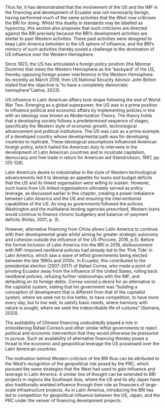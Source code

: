 <!-- ## Western leaders' Motive -->

Thus far, it has demonstrated that the involvement of the US and the IMF in the financing and development of Ecuador was not necessarily benign, having performed much of the same activities that the West now criticises the BRI for doing. Whilst this duality in standards may be labelled as hypocrisy, this section also proposes that such criticisms are directed against the BRI precisely because the BRI’s development activities are similar to past Western activities. These past activities were designed to keep Latin America beholden to the US sphere of influence, and the BRI’s mimicry of such activities thereby posed a challenge to the domination of US influence over the Western Hemisphere.  

Since 1823, the US has articulated a foreign policy position (the Monroe Doctrine) that views the Western Hemisphere as the ‘backyard’ of the US, thereby opposing foreign power interference in the Western Hemisphere. As recently as March 2019, then US National Security Advisor John Bolton stated that the objective is “to have a completely democratic hemisphere”(Jativa, 2023).  

US influence in Latin American affairs took shape following the end of World War Two. Emerging as a global superpower, the US was in a prime position to influence political and economic affairs by implementing policies in line with an ideology now known as Modernization Theory. The theory holds that a developing society follows a predetermined sequence of stages, specifically the Western style of economic growth, technological advancement and political institutions. The US was cast as a prime example of a developed country whose developmental path was for developing countries to replicate. These ideological assumptions influenced American foreign policy, which hailed the American duty to intervene in the development of Latin American countries and to inculcate capitalism, democracy and free trade in return for American aid (Hendrickson, 1997, pp. 125-128).  

Latin America’s desire to industrialise in the style of Western technological advancements led it to develop an appetite for loans and budget deficits that the US and its linked organisation were willing to sustain. However, such loans from US-linked organisations ultimately served as policy leverage, as discussed earlier in this chapter, creating a power imbalance between Latin America and the US and ensuring the interventionist capabilities of the US. As long as governments followed the policies Washington and the multilateral lending agencies prescribed, Western loans would continue to finance chronic budgetary and balance-of-payment deficits (Kofas, 2001, p. 3).  

However, alternative financing from China allows Latin America to continue with their developmental goals whilst aiming for greater strategic autonomy and cohesion outside the influence of the US (Piccone, 2016, p.5). Before the formal inclusion of Latin America into the BRI in 2018, disillusionment with IMF-imposed neoliberal policies had already led to the ‘Pink Tide’ in Latin America, which saw a wave of leftist governments being elected  between the late 1990s and 2010s. In Ecuador, this contributed to the presidential election (2007-2017) of Rafael Correa, who made a point of pivoting Ecuador away from the influence of the United States, rolling back neoliberal policies, refusing further relationships with the IMF, and defaulting on its foreign debts. Correa voiced a desire for an alternative to the capitalist system, stating that his government was “building a conception of development that is different from that of the capitalist system, where we seek not to live better, to have competition, to have more every day, but to live well, to satisfy basic needs, where harmony with nature is sought, where we seek the indescribable life of cultures” (Semana, 2020).  

The availability of Chinese financing undoubtedly played a role in emboldening Rafael Correa’s and other similar leftist governments to reject political and economic intervention that they would otherwise be pressured to pursue. Such an availability of alternative financing thereby poses a threat to the economic and geopolitical leverage the US possessed over the Latin American countries.  

The motivation behind Western criticism of the BRI thus can be attributed to the West’s recognition of the geopolitical risk posed by the PRC, which pursued the same strategies that the West had used to gain influence and leverage in Latin America. A similar line of thought can be extended to BRI projects in regions like Southeast Asia, where the US and its ally Japan have also traditionally wielded influence through their role as financiers of large-scale infrastructure projects. As in Latin America, introducing the BRI has led to competition for geopolitical influence between the US, Japan, and the PRC under the veneer of financing development projects.  
